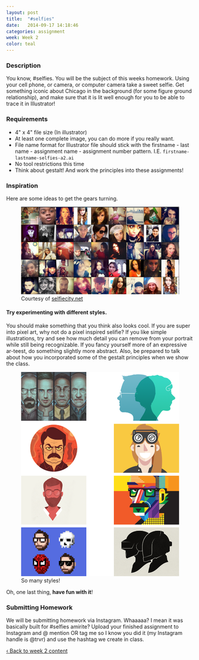 ```yaml
---
layout: post
title:  "#selfies"
date:   2014-09-17 14:18:46
categories: assignment
week: Week 2
color: teal
---
```


### Description
You know, #selfies. You will be the subject of this weeks homework. Using your cell phone, or camera, or computer camera take a sweet selfie. Get something iconic about Chicago in the background (for some figure ground relationship), and make sure that it is lit well enough for you to be able to trace it in Illustrator!

### Requirements
- 4" x 4" file size (In illustrator)
- At least one complete image, you can do more if you really want.
- File name format for Illustrator file should stick with the firstname - last name - assignment name - assignment number pattern. I.E. `firstname-lastname-selfies-a2.ai`
- No tool restrictions this time
- Think about gestalt! And work the principles into these assignments!

### Inspiration
Here are some ideas to get the gears turning.

<figure>
  <img src="/images/week2/selfies.jpg" alt="">
  <figcaption>Courtesy of <a href="http://selfiecity.net">selfiecity.net</a></figcaption>
</figure>


#### Try experimenting with different styles.
You should make something that you think also looks cool. If you are super into pixel art, why not do a pixel inspired selifie? If you like simple illustrations, try and see how much detail you can remove from your portrait while still being recognizable. If you fancy yourself more of an expressive ar-teest, do something slightly more abstract. Also, be prepared to talk about how you incorporated some of the gestalt principles when we show the class.

<figure>
  <img src="/images/week2/selfie-inspiration.png" alt="">
  <figcaption>So many styles!</figcaption>
</figure>

Oh, one last thing, **have fun with it**!

### Submitting Homework
We will be submitting homework via Instagram. Whaaaaa? I mean it was basically built for #selfies amirite? Upload your finished assignment to Instagram and @ mention OR tag me so I know you did it (my Instagram handle is @trvr) and use the hashtag we create in class.

<a href="/week/week-02/"> ‹ Back to week 2 content</a>
